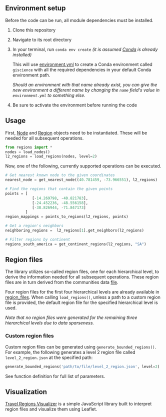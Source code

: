 ## Environment setup

Before the code can be run, all module dependencies must be installed.

1. Clone this repository
2. Navigate to its root directory
3. In your terminal, run `conda env create` _(it is assumed [Conda](https://docs.conda.io/projects/conda/en/latest/user-guide/install/) is already installed)_

   This will use [environment.yml](/environment.yml) to create a Conda environment called `giscience` with all the required dependencies in your default Conda environment path.

   _Should an environment with that name already exist, you can give the new environment a different name by changing the `name` field's value in `environment.yml` to something else._

4. Be sure to activate the environment before running the code

## Usage

First, [Node](/src/node.py) and [Region](/src/region.py) objects need to be instantiated. These will be needed for all subsequent operations.

```python
from regions import *
nodes = load_nodes()
l2_regions = load_regions(nodes, level=2)
```

Now, one of the following, currently supported operations can be executed.

```python
# Get nearest known node to the given coordinates
nearest_node = get_nearest_node((40.781459, -73.966551), l2_regions)

# Find the regions that contain the given points
points = [
            [-14.269798, -40.821783],
            [-24.452236, -48.556158],
            [-38.826944, -71.847173]
         ]
region_mappings = points_to_regions(l2_regions, points)

# Get a region's neighbors
neighboring_regions =  l2_regions[1].get_neighbors(l2_regions)

# Filter regions by continent
regions_south_america = get_continent_regions(l2_regions, "SA")
```

## Region files

The library utilizes so-called region files, one for each hierarchical level, to derive the information needed for all subsequent operations. These region files are in turn derived from the communities data [file](/data/communities_-1__with_distance_multi-level_geonames_cities_7).

Four region files for the first four hierarchical levels are already available in [region_files](/data/region_files). When calling `load_regions()`, unless a path to a custom region file is provided, the default region file for the specified hierarchical level is used.

_Note that no region files were generated for the remaining three hierarchical levels due to data sparseness._

### Custom region files

Custom region files can be generated using `generate_bounded_regions()`. For example, the following generates a level 2 region file called `level_2_region.json` at the specified path:

```python
generate_bounded_regions('path/to/file/level_2_region.json', level=2)
```

See function definition for full list of parameters.

## Visualization

[Travel Regions Visualizer](https://github.com/osharaki/travel_regions_visualizer) is a simple JavaScript library built to interpret region files and visualize them using Leaflet.
